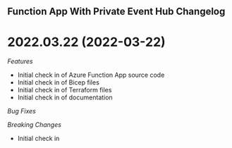 ## Function App With Private Event Hub Changelog

<a name="2022.03.22"></a>
# 2022.03.22 (2022-03-22)

*Features*
* Initial check in of Azure Function App source code
* Initial check in of Bicep files
* Initial check in of Terraform files
* Initial check in of documentation

*Bug Fixes*

*Breaking Changes*
* Initial check in